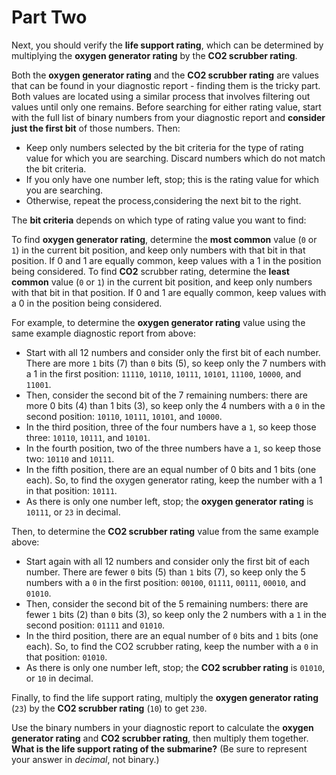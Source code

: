 # Part Two

Next, you should verify the **life support rating**, which can be determined by multiplying the **oxygen generator rating** by the **CO2 scrubber rating**.

Both the **oxygen generator rating** and the **CO2 scrubber rating** are values that can be found in your diagnostic report - finding them is the tricky part. Both values are located using a similar process that involves filtering out values until only one remains. Before searching for either rating value, start with the full list of binary numbers from your diagnostic report and **consider just the first bit** of those numbers. Then:

- Keep only numbers selected by the bit criteria for the type of rating value for which you are searching. Discard numbers which do not match the bit criteria.
- If you only have one number left, stop; this is the rating value for which you are searching.
- Otherwise, repeat the process,considering the next bit to the right.

The **bit criteria** depends on which type of rating value you want to find:

To find **oxygen generator rating**, determine the **most common** value (`0` or `1`) in the current bit position, and keep only numbers with that bit in that position. If 0 and 1 are equally common, keep values with a 1 in the position being considered.
To find **CO2** scrubber rating, determine the **least common** value (`0` or `1`) in the current bit position, and keep only numbers with that bit in that position. If 0 and 1 are equally common, keep values with a 0 in the position being considered.

For example, to determine the **oxygen generator rating** value using the same example diagnostic report from above:

- Start with all 12 numbers and consider only the first bit of each number. There are more `1` bits (7) than `0` bits (5), so keep only the 7 numbers with a 1 in the first position: `11110`, `10110`, `10111`, `10101`, `11100`, `10000`, and `11001`.
- Then, consider the second bit of the 7 remaining numbers: there are more 0 bits (4) than 1 bits (3), so keep only the 4 numbers with a `0` in the second position: `10110`, `10111`, `10101`, and `10000`.
- In the third position, three of the four numbers have a `1`, so keep those three: `10110`, `10111`, and `10101`.
- In the fourth position, two of the three numbers have a `1`, so keep those two: `10110` and `10111`.
- In the fifth position, there are an equal number of 0 bits and 1 bits (one each). So, to find the oxygen generator rating, keep the number with a 1 in that position: `10111`.
- As there is only one number left, stop; the **oxygen generator rating** is `10111`, or `23` in decimal.

Then, to determine the **CO2 scrubber rating** value from the same example above:

- Start again with all 12 numbers and consider only the first bit of each number. There are fewer `0` bits (5) than `1` bits (7), so keep only the 5 numbers with a `0` in the first position: `00100`, `01111`, `00111`, `00010`, and `01010`.
- Then, consider the second bit of the 5 remaining numbers: there are fewer `1` bits (2) than `0` bits (3), so keep only the 2 numbers with a `1` in the second position: `01111` and `01010`.
- In the third position, there are an equal number of `0` bits and `1` bits (one each). So, to find the CO2 scrubber rating, keep the number with a `0` in that position: `01010`.
- As there is only one number left, stop; the **CO2 scrubber rating** is `01010`, or `10` in decimal.

Finally, to find the life support rating, multiply the **oxygen generator rating** (`23`) by the **CO2 scrubber rating** (`10`) to get `230`.

Use the binary numbers in your diagnostic report to calculate the **oxygen generator rating** and **CO2 scrubber rating**, then multiply them together. 
**What is the life support rating of the submarine?**
(Be sure to represent your answer in *decimal*, not binary.)